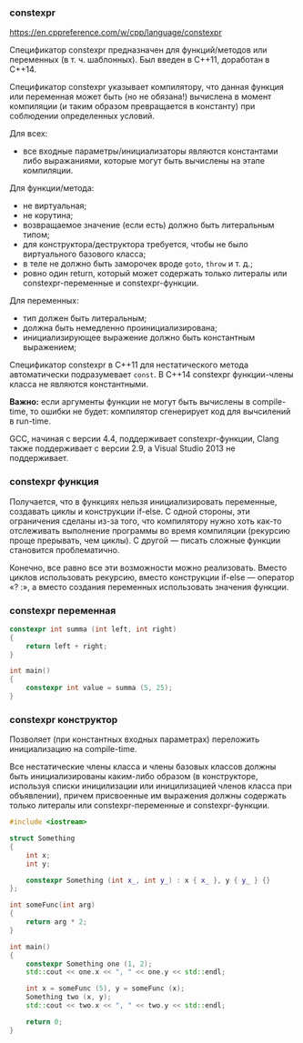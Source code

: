 ### constexpr

https://en.cppreference.com/w/cpp/language/constexpr

Спецификатор constexpr предназначен для функций/методов или переменных (в т. ч. шаблонных). Был введен в C++11, доработан в C++14.

Спецификатор constexpr указывает компилятору, что данная функция или переменная может быть (но не обязана!) вычислена в момент компиляции (и таким образом превращается в константу) при соблюдении определенных условий.

Для всех:

* все входные параметры/инициализаторы являются константами либо выражаниями, которые могут быть вычислены на этапе компиляции.

Для функции/метода:

* не виртуальная;
* не корутина;
* возвращаемое значение (если есть) должно быть литеральным типом;
* для конструктора/деструктора требуется, чтобы не было виртуального базового класса;
* в теле не должно быть заморочек вроде `goto`, `throw` и т. д.;
* ровно один return, который может содержать только литералы или constexpr-переменные и constexpr-функции.

Для переменных:

* тип должен быть литеральным;
* должна быть немедленно проинициализирована;
* инициализирующее выражение должно быть константным выражением;

Спецификатор constexpr в C++11 для нестатического метода автоматически подразумевает `const`. В C++14 constexpr функции-члены класса не являются константными.

**Важно:** если аргументы функции не могут быть вычислены в compile-time, то ошибки не будет: компилятор сгенерирует код для вычсилений в run-time.

GCC, начиная с версии 4.4, поддерживает constexpr-функции, Clang также поддерживает с версии 2.9, а Visual Studio 2013 не поддерживает.

### constexpr функция

Получается, что в функциях нельзя инициализировать переменные, создавать циклы и конструкции if-else. С одной стороны, эти ограничения сделаны из-за того, что компилятору нужно хоть как-то отслеживать выполнение программы во время компиляции (рекурсию проще прерывать, чем циклы). С другой — писать сложные функции становится проблематично.

Конечно, все равно все эти возможности можно реализовать. Вместо циклов использовать рекурсию, вместо конструкции if-else — оператор «? :», а вместо создания переменных использовать значения функции.

### constexpr переменная

```c++
constexpr int summa (int left, int right)
{
    return left + right;
}

int main()
{
    constexpr int value = summa (5, 25);
}
```

### constexpr конструктор

Позволяет (при константных входных параметрах) переложить инициализацию на compile-time.

Все нестатические члены класса и члены базовых классов должны быть инициализированы каким-либо образом (в конструкторе, используя списки иницилизации или иницилизацией членов класса при объявлении), причем присвоенные им выражения должны содержать только литералы или constexpr-переменные и constexpr-функции.

```c++
#include <iostream>

struct Something
{
    int x;
    int y;

    constexpr Something (int x_, int y_) : x { x_ }, y { y_ } {}
};

int someFunc(int arg)
{
    return arg * 2;
}

int main() 
{
    constexpr Something one (1, 2);
    std::cout << one.x << ", " << one.y << std::endl;

    int x = someFunc (5), y = someFunc (x);
    Something two (x, y);
    std::cout << two.x << ", " << two.y << std::endl;

    return 0;
}
```
